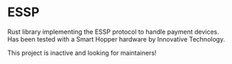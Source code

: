 # ESSP

Rust library implementing the ESSP protocol to handle payment devices. 
Has been tested with a Smart Hopper hardware by Innovative Technology.

This project is inactive and looking for maintainers!

